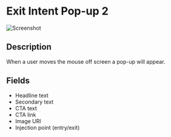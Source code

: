 # Exit Intent Pop-up 2

![Screenshot](https://github.com/optimizely/extension-library/blob/master/Editor%20Extensions/Timed%20Modal/screenshot.png)

## Description

When a user moves the mouse off screen a pop-up will appear. 

## Fields

* Headline text
* Secondary text
* CTA text
* CTA link
* Image URl
* Injection point (entry/exit)

